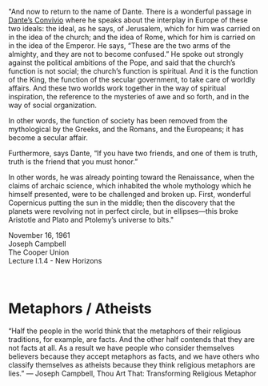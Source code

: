 "And now to return to the name of Dante. There is a wonderful passage in [Dante’s Convivio](https://en.wikipedia.org/wiki/Convivio) where he speaks about the interplay in Europe of these two ideals: the ideal, as he says, of Jerusalem, which for him was carried on in the idea of the church; and the idea of Rome, which for him is carried on in the idea of the Emperor. He says, “These are the two arms of the almighty, and they are not to become confused.” He spoke out strongly against the political ambitions of the Pope, and said that the church’s function is not social; the church’s function is spiritual. And it is the function of the King, the function of the secular government, to take care of worldly affairs. And these two worlds work together in the way of spiritual inspiration, the reference to the mysteries of awe and so forth, and in the way of social organization.

In other words, the function of society has been removed from the mythological by the Greeks, and the Romans, and the Europeans; it has become a secular affair.

Furthermore, says Dante, “If you have two friends, and one of them is truth, truth is the friend that you must honor.”

In other words, he was already pointing toward the Renaissance, when the claims of archaic science, which inhabited the whole mythology which he himself presented, were to be challenged and broken up. First, wonderful Copernicus putting the sun in the middle; then the discovery that the planets were revolving not in perfect circle, but in ellipses—this broke Aristotle and Plato and Ptolemy’s universe to bits."

November 16, 1961  
Joseph Campbell  
The Cooper Union  
Lecture I.1.4 - New Horizons 


&nbsp;

# Metaphors / Atheists 

“Half the people in the world think that the metaphors of their religious traditions, for example, are facts. And the other half contends that they are not facts at all. As a result we have people who consider themselves believers because they accept metaphors as facts, and we have others who classify themselves as atheists because they think religious metaphors are lies.” ― Joseph Campbell, Thou Art That: Transforming Religious Metaphor
